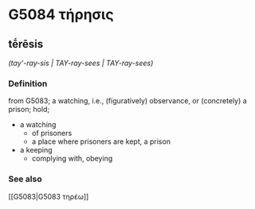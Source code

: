 # G5084 τήρησις

## tḗrēsis

_(tay'-ray-sis | TAY-ray-sees | TAY-ray-sees)_

### Definition

from G5083; a watching, i.e., (figuratively) observance, or (concretely) a prison; hold; 

- a watching
  - of prisoners
  - a place where prisoners are kept, a prison
- a keeping
  - complying with, obeying

### See also

[[G5083|G5083 τηρέω]]
